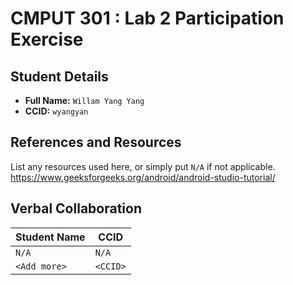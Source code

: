 # CMPUT 301 : Lab 2 Participation Exercise

## Student Details

- **Full Name:** `Willam Yang Yang`
- **CCID:** `wyangyan`

## References and Resources

List any resources used here, or simply put `N/A` if not applicable.
https://www.geeksforgeeks.org/android/android-studio-tutorial/

## Verbal Collaboration

| Student Name | CCID      |
| ------------ | --------- |
| `N/A`    | `N/A` |
| `<Add more>` | `<CCID>`  |
